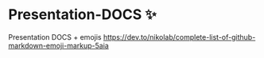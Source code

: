 # Presentation-DOCS ✨
Presentation DOCS + emojis
https://dev.to/nikolab/complete-list-of-github-markdown-emoji-markup-5aia
